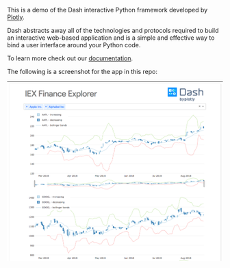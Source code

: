 This is a demo of the Dash interactive Python framework developed by [Plotly](https://plot.ly/).

Dash abstracts away all of the technologies and protocols required to build an interactive web-based application and is a simple and effective way to bind a user interface around your Python code.

To learn more check out our [documentation](http://dash-docs.herokuapp.com/dash/).

The following is a screenshot for the app in this repo:


![Alt desc](https://github.com/plotly/dash-stock-tickers-demo-app/raw/RawGitAndGoogleAnalytics/Screenshots/Screenshot.png)
